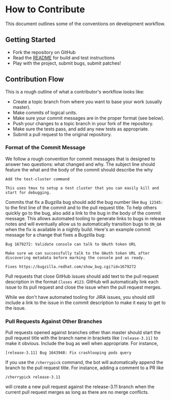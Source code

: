 # How to Contribute

This document outlines some of the conventions on development workflow.

## Getting Started

- Fork the repository on GitHub
- Read the [README](README.md) for build and test instructions
- Play with the project, submit bugs, submit patches!

## Contribution Flow

This is a rough outline of what a contributor's workflow looks like:

- Create a topic branch from where you want to base your work (usually master).
- Make commits of logical units.
- Make sure your commit messages are in the proper format (see below).
- Push your changes to a topic branch in your fork of the repository.
- Make sure the tests pass, and add any new tests as appropriate.
- Submit a pull request to the original repository.


### Format of the Commit Message

We follow a rough convention for commit messages that is designed to answer two
questions: what changed and why. The subject line should feature the what and
the body of the commit should describe the why

```
Add the test-cluster command

This uses tmux to setup a test cluster that you can easily kill and
start for debugging.
```

Commits that fix a Bugzilla bug should add the bug number like `Bug 12345: ` to
the first line of the commit and to the pull request title. To help others
quickly go to the bug, also add a link to the bug in the body of the commit
message. This allows automated tooling to generate links to bugs in release
notes and will eventually allow us to automatically transition bugs to `ON_QA`
when the fix is available in a nightly build. Here's an example commit message
for a change that fixes a Bugzilla bug:

```
Bug 1679272: Validate console can talk to OAuth token URL

Make sure we can successfully talk to the OAuth token URL after
discovering metadata before marking the console pod as ready.

Fixes https://bugzilla.redhat.com/show_bug.cgi?id=1679272
```

Pull requests that close GitHub issues should add text to the pull request
description in the format `Closes #123`. GitHub will automatically link each
issue to its pull request and close the issue when the pull request merges.

While we don't have automated tooling for JIRA issues, you should still include
a link to the issue in the commit description to make it easy to get to the issue.

### Pull Requests Against Other Branches

Pull requests opened against branches other than master should start the pull
request title with the branch name in brackets like `[release-3.11]` to make it
obvious. Include the bug as well when appropriate. For instance,

```
[release-3.11] Bug 1643948: Fix crashlooping pods query
```

If you use the `/cherrypick` command, the bot will automatically append the
branch to the pull request title. For instance, adding a comment to a PR like

```
/cherrypick release-3.11
```

will create a new pull request against the release-3.11 branch when the current
pull request merges as long as there are no merge conflicts.
